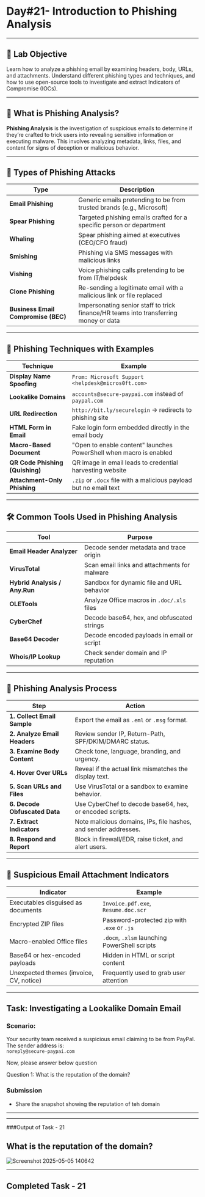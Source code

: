 # **Day#21- Introduction to Phishing Analysis**

---

## 🎯 **Lab Objective**

Learn how to analyze a phishing email by examining headers, body, URLs, and attachments. Understand different phishing types and techniques, and how to use open-source tools to investigate and extract Indicators of Compromise (IOCs).

---

## 📘 **What is Phishing Analysis?**

**Phishing Analysis** is the investigation of suspicious emails to determine if they’re crafted to trick users into revealing sensitive information or executing malware. This involves analyzing metadata, links, files, and content for signs of deception or malicious behavior.

---

## 🧨 **Types of Phishing Attacks**

| **Type**           | **Description**                                                        |
|--------------------|------------------------------------------------------------------------|
| **Email Phishing** | Generic emails pretending to be from trusted brands (e.g., Microsoft)  |
| **Spear Phishing** | Targeted phishing emails crafted for a specific person or department   |
| **Whaling**        | Spear phishing aimed at executives (CEO/CFO fraud)                     |
| **Smishing**       | Phishing via SMS messages with malicious links                         |
| **Vishing**        | Voice phishing calls pretending to be from IT/helpdesk                 |
| **Clone Phishing** | Re-sending a legitimate email with a malicious link or file replaced   |
| **Business Email Compromise (BEC)** | Impersonating senior staff to trick finance/HR teams into transferring money or data |

---

## 🎯 **Phishing Techniques with Examples**

| **Technique**                  | **Example**                                                                 |
|-------------------------------|------------------------------------------------------------------------------|
| **Display Name Spoofing**     | `From: Microsoft Support <helpdesk@micros0ft.com>`                          |
| **Lookalike Domains**         | `accounts@secure-paypai.com` instead of `paypal.com`                        |
| **URL Redirection**           | `http://bit.ly/securelogin` → redirects to phishing site                    |
| **HTML Form in Email**        | Fake login form embedded directly in the email body                         |
| **Macro-Based Document**      | "Open to enable content" launches PowerShell when macro is enabled          |
| **QR Code Phishing (Quishing)** | QR image in email leads to credential harvesting website                   |
| **Attachment-Only Phishing**  | `.zip` or `.docx` file with a malicious payload but no email text           |

---

## 🛠️ **Common Tools Used in Phishing Analysis**

| Tool              | Purpose                                     |
|-------------------|---------------------------------------------|
| **Email Header Analyzer** | Decode sender metadata and trace origin        |
| **VirusTotal**     | Scan email links and attachments for malware |
| **Hybrid Analysis / Any.Run** | Sandbox for dynamic file and URL behavior |
| **OLETools**       | Analyze Office macros in `.doc/.xls` files  |
| **CyberChef**      | Decode base64, hex, and obfuscated strings  |
| **Base64 Decoder** | Decode encoded payloads in email or script  |
| **Whois/IP Lookup**| Check sender domain and IP reputation       |

---

## 🧪 **Phishing Analysis Process**

| **Step** | **Action**                                                                 |
|---------|------------------------------------------------------------------------------|
| **1. Collect Email Sample** | Export the email as `.eml` or `.msg` format.                     |
| **2. Analyze Email Headers** | Review sender IP, Return-Path, SPF/DKIM/DMARC status.             |
| **3. Examine Body Content** | Check tone, language, branding, and urgency.                      |
| **4. Hover Over URLs** | Reveal if the actual link mismatches the display text.           |
| **5. Scan URLs and Files** | Use VirusTotal or a sandbox to examine behavior.               |
| **6. Decode Obfuscated Data** | Use CyberChef to decode base64, hex, or encoded scripts.         |
| **7. Extract Indicators** | Note malicious domains, IPs, file hashes, and sender addresses. |
| **8. Respond and Report** | Block in firewall/EDR, raise ticket, and alert users.             |

---

## 📎 **Suspicious Email Attachment Indicators**

| **Indicator**                         | **Example**                                  |
|--------------------------------------|----------------------------------------------|
| Executables disguised as documents   | `Invoice.pdf.exe`, `Resume.doc.scr`          |
| Encrypted ZIP files                  | Password-protected zip with `.exe` or `.js`  |
| Macro-enabled Office files           | `.docm`, `.xlsm` launching PowerShell scripts|
| Base64 or hex-encoded payloads       | Hidden in HTML or script content             |
| Unexpected themes (invoice, CV, notice)| Frequently used to grab user attention       |

---



## **Task: Investigating a Lookalike Domain Email**

### Scenario:
Your security team received a suspicious email claiming to be from PayPal. The sender address is:  
`noreply@secure-paypai.com`

Now, please answer below question

Question 1: What is the reputation of the domain?


### Submission
- Share the snapshot showing the reputation of teh domain

------------------------------------------------------------------
----------------------------------------------------------------------

###Output of Task - 21

 What is the reputation of the domain?
 ------------------------------------
![Screenshot 2025-05-05 140642](https://github.com/user-attachments/assets/1f24975e-c9e7-4b99-a9f7-de9eb0e8a33f)


-------------------------------------------------------------------------------------------
 Completed Task - 21
-------------------------------------------------------------------------------------------





